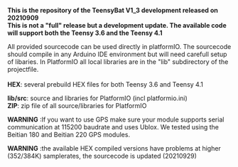 
<b>This is the repository of the TeensyBat V1_3 development released on 20210909<br>
  This is not a "full" release but a development update. The available code will support both the Teensy 3.6 and the Teensy 4.1</b>

All provided sourcecode can be used directly in platformIO. The sourcecode should compile in any Arduino IDE environment but will need carefull setup of libaries. In PlatformIO all local libraries are in the "lib" subdirectory of the projectfile.  
<br>
<b>HEX</b>: several prebuild HEX files for both Teensy 3.6 and Teensy 4.1<br>

<b>lib/src</b>: source and libraries for PlatformIO (incl platformio.ini)<br>
<b>ZIP</b>: zip file of all source/libraries for PlatformIO<br>

<b>WARNING</b> :If you want to use GPS make sure your module supports serial communication at 115200 baudrate and uses Ublox. We tested using the Beitian 180 and Beitian 220 GPS modules.<br>

<b>WARNING</b> :the available HEX compiled versions have problems at higher (352/384K) samplerates, the sourcecode is updated (20210929)

